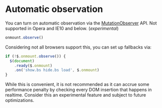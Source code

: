 # Automatic observation

You can turn on automatic observation via the [MutationObserver] API. Not supported in Opera and IE10 and below. (*experimental*)

```js
onmount.observe()
```

Considering not all browsers support this, you can set up fallbacks via:

```js
if (!$.onmount.observe()) {
  $(document)
    .ready($.onmount)
    .on('show.bs hide.bs load', $.onmount)
}
```

While this is convenient, it is not recommended as it can accrue some performance penalty by checking every DOM insertion that happens in realtime. Consider this an experimental feature and subject to future optimizations.

[MutationObserver]: https://developer.mozilla.org/en/docs/Web/API/MutationObserver
